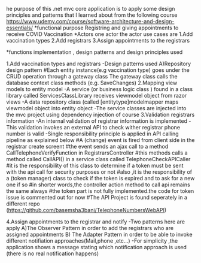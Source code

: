 he purpose of this .net mvc core application is to apply some design principles and patterns that I learned about from the following course
https://www.udemy.com/course/software-architecture-and-design-essentials/
*functional purpose Registring and giving appointments to receive COVID Vaccination 
*Actors one actor the actor 
use cases are 1.Add vaccination types 
2.Add registrars 
3.Assign appointments to the registrars

*functions implementation , design patterns and design principles used

1.Add vaccination types and registrars 
-Design patterns used 
 A)Repository design pattern 
  #Each entity instance(e.g vaccination type) goes under the CRUD operation through a gateway class The gateway class calls the database context class methods (e.g. SaveChanges) 
 2.Mapping view models to entity model 
  -A service (or business logic class ) found in a class library called ServicesClassLibrary receives viewmodel object from razor views 
  -A data repository class (called [entitytype]modelmapper maps viewmodel object into entity object 
  -The service classes are injected into the mvc project using dependency injection of course 
  3.Validation registrars information 
  -An internal validation of registrar information is implemented 
  -This validation invokes an external API to check wither registrar phone number is valid 
  -Single responsibility principle is applied in API calling pipeline as explained below 
  #A (change) event is fired from client side in the registrar create screent 
  #the event sends an ajax call to a method CallTelephoneVerifyFunction in RegistrarsController
  #this methods calls a method called CallAPI() in a service class called TelephoneCheckAPICaller 
  #it is the responsibility of this class to determine if a token must be sent with the api call for security purposes or not 
  #also ,it is the responsibility of a (token manager) class to check if the token is expired and to ask for a new one if so 
  #in shorter words,the controller action method to call api remains the same always 
  #the token part is not fully implemented.the code for token issue is commented out for now 
  #The API Project is found seperately in a different repo
  (https://github.com/basemsha3bani/TelephoneNumbersWebAPI)

4.Assign appointments to the registrar and notify 
-Two patterns here are apply 
A)The Observer Pattern in order to add the registrars who are assigned appointments 
B) The Adapter Pattern in order to be able to invoke different notifiation approaches(Mail,phone ,etc...) 
-For simplicity ,the application shows a message stating which notification approach is used (there is no real notification happens)
